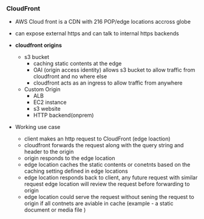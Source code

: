### <b> CloudFront </b> ###

- AWS Cloud front is a CDN with 216 POP/edge locations accross globe
- can expose external https and can talk to internal https backends

- <b>cloudfront origins</b>
   - s3 bucket
     - caching static contents at the edge
     - OAI (origin access identity) allows s3 bucket to allow traffic from cloudfront and no where else
     - cloudfront acts as an ingress to allow traffic from anywhere
  - Custom Origin
    - ALB
    - EC2 instance
    - s3 website
    - HTTP backend(onprem)
- Working use case
  - client makes an http request to CloudFront (edge loaction)
  - cloudfront forwards the request along with the query string and header to the origin 
  - origin responds to the edge location
  - edge location caches the static contents or conetnts based on the caching setting defined in edge locations
  - edge location responds back to client, any future request with similar request edge location will review the request before forwarding to origin
  - edge location could serve the request without sening the request to origin if all contnets are aviable in cache (example - a static document or media file )
